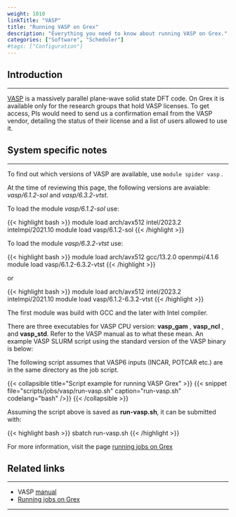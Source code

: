 ```yaml
---
weight: 1010
linkTitle: "VASP"
title: "Running VASP on Grex"
description: "Everything you need to know about running VASP on Grex."
categories: ["Software", "Scheduler"]
#tags: ["Configuration"]
---
```


## Introduction
---

[VASP](https://www.vasp.at/wiki/index.php/The_VASP_Manual) is a massively parallel plane-wave solid state DFT code. On Grex it is available only for the research groups that hold VASP licenses. To get access, PIs would need to send us a confirmation email from the VASP vendor, detailing the status of their license and a list of users allowed to use it. 

## System specific notes
---

<!--On the Grex local software stack, we have VASP 5 and VASP 6 using Intel compiler and OpenMPI 3.1.--> 

To find out which versions of VASP are available, use ```module spider vasp``` .

At the time of reviewing this page, the following versions are avaiable: _vasp/6.1.2-sol_ and _vasp/6.3.2-vtst_.

To load the module _vasp/6.1.2-sol_ use:

{{< highlight bash >}}
module load arch/avx512  intel/2023.2  intelmpi/2021.10
module load vasp/6.1.2-sol
{{< /highlight >}}

To load the module _vasp/6.3.2-vtst_ use:

{{< highlight bash >}}
module load arch/avx512  gcc/13.2.0  openmpi/4.1.6
module load vasp/6.1.2-6.3.2-vtst
{{< /highlight >}}

or

{{< highlight bash >}}
module load arch/avx512  intel/2023.2  intelmpi/2021.10
module load vasp/6.1.2-6.3.2-vtst
{{< /highlight >}}

The first module was build with GCC and the later with Intel compiler.

There are three executables for VASP CPU version: __vasp_gam__ , __vasp_ncl__ , and  __vasp_std__. Refer to the VASP manual as to what these mean. An example VASP SLURM script using the standard version of the VASP binary is below:

The following script assumes that VASP6 inputs (INCAR, POTCAR etc.) are in the same directory as the job script.

{{< collapsible title="Script example for running VASP Grex" >}}
{{< snippet
    file="scripts/jobs/vasp/run-vasp.sh"
    caption="run-vasp.sh"
    codelang="bash"
/>}}
{{< /collapsible >}}

Assuming the script above is saved as __run-vasp.sh__, it can be submitted with:

{{< highlight bash >}}
sbatch run-vasp.sh
{{< /highlight >}}

For more information, visit the page [running jobs on Grex](running-jobs)

## Related links
---

* VASP [manual](https://www.vasp.at/wiki/index.php/The_VASP_Manual)
* [Running jobs on Grex](running-jobs)

---

<!-- {{< treeview display="tree" />}} -->

<!-- Changes and update:
* Last revision: Aug 28, 2024. 
-->
